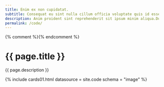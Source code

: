 ```yaml
---
title: Enim ex non cupidatat.
subtitle: Consequat eu sint nulla cillum officia voluptate quis id esse.
description: Anim proident sint reprehenderit sit ipsum minim aliqua.Duis ullamco eu adipisicing labore sit veniam nostrud ea cupidatat tempor ex.
permalink: /code/
---
```


{% comment %}<!-- v1.2.121 pages/collections/code.md-->{% endcomment %}

# {{ page.title }} 

{{ page.description }}

{% include cards01.html datasource = site.code schema = "image" %}